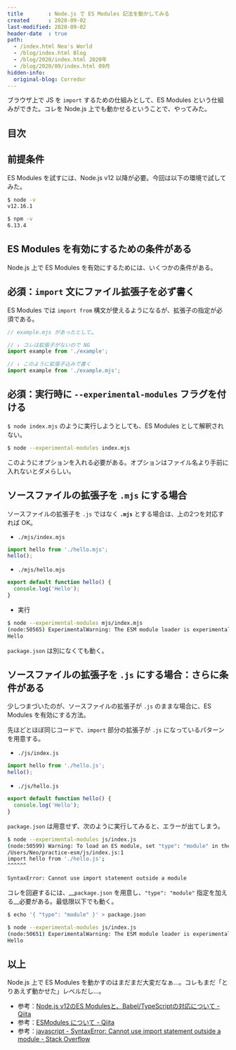 ```yaml
---
title        : Node.js で ES Modules 記法を動かしてみる
created      : 2020-09-02
last-modified: 2020-09-02
header-date  : true
path:
  - /index.html Neo's World
  - /blog/index.html Blog
  - /blog/2020/index.html 2020年
  - /blog/2020/09/index.html 09月
hidden-info:
  original-blog: Corredor
---
```


ブラウザ上で JS を `import` するための仕組みとして、ES Modules という仕組みができた。コレを Node.js 上でも動かせるということで、やってみた。

## 目次

## 前提条件

ES Modules を試すには、Node.js v12 以降が必要。今回は以下の環境で試してみた。

```bash
$ node -v
v12.16.1

$ npm -v
6.13.4
```

## ES Modules を有効にするための条件がある

Node.js 上で ES Modules を有効にするためには、いくつかの条件がある。

## 必須：`import` 文にファイル拡張子を必ず書く

ES Modules では `import from` 構文が使えるようになるが、拡張子の指定が必須である。

```javascript
// example.mjs があったとして…

// ↓ コレは拡張子がないので NG
import example from './example';

// ↓ このように拡張子込みで書く
import example from './example.mjs';
```

## 必須：実行時に `--experimental-modules` フラグを付ける

`$ node index.mjs` のように実行しようとしても、ES Modules として解釈されない。

```bash
$ node --experimental-modules index.mjs
```

このようにオプションを入れる必要がある。オプションはファイル名より手前に入れないとダメらしい。

## ソースファイルの拡張子を `.mjs` にする場合

ソースファイルの拡張子を `.js` ではなく __`.mjs`__ とする場合は、上の2つを対応すれば OK。

- `./mjs/index.mjs`

```javascript
import hello from './hello.mjs';
hello();
```

- `./mjs/hello.mjs`

```javascript
export default function hello() {
  console.log('Hello');
}
```

- 実行

```bash
$ node --experimental-modules mjs/index.mjs 
(node:50565) ExperimentalWarning: The ESM module loader is experimental.
Hello
```

`package.json` は別になくても動く。

## ソースファイルの拡張子を `.js` にする場合：さらに条件がある

少しつまづいたのが、ソースファイルの拡張子が `.js` のままな場合に、ES Modules を有効にする方法。

先ほどとほぼ同じコードで、`import` 部分の拡張子が `.js` になっているパターンを用意する。

- `./js/index.js`

```javascript
import hello from './hello.js';
hello();
```

- `./js/hello.js`

```javascript
export default function hello() {
  console.log('Hello');
}
```

`package.json` は用意せず、次のように実行してみると、エラーが出てしまう。

```bash
$ node --experimental-modules js/index.js 
(node:50599) Warning: To load an ES module, set "type": "module" in the package.json or use the .mjs extension.
/Users/Neo/practice-esm/js/index.js:1
import hello from './hello.js';
^^^^^^

SyntaxError: Cannot use import statement outside a module
```

コレを回避するには、__`package.json` を用意し、`"type": "module"` 指定を加える__必要がある。最低限以下でも動く。

```bash
$ echo '{ "type": "module" }' > package.json

$ node --experimental-modules js/index.js 
(node:50651) ExperimentalWarning: The ESM module loader is experimental.
Hello
```

## 以上

Node.js 上で ES Modules を動かすのはまだまだ大変だなぁ…。コレもまだ「とりあえず動かせた」レベルだし…。

- 参考：[Node.js v12のES Modulesと、Babel/TypeScriptの対応について - Qiita](https://qiita.com/shimataro999/items/8a63ec06f33ccd2ea9ca)
- 参考：[ESModules について - Qiita](https://qiita.com/nanocloudx/items/f541c7ff95b10b40d189)
- 参考：[javascript - SyntaxError: Cannot use import statement outside a module - Stack Overflow](https://stackoverflow.com/questions/58384179/syntaxerror-cannot-use-import-statement-outside-a-module)
